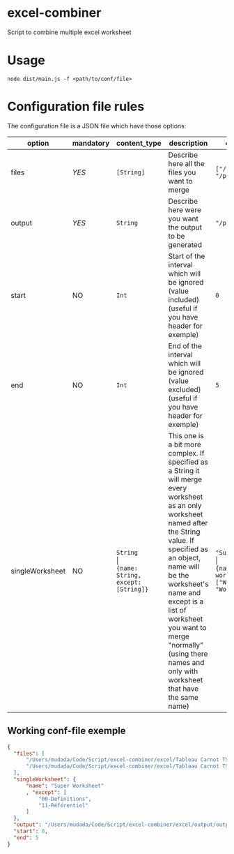# excel-combiner
Script to combine multiple excel worksheet

# Usage
``node dist/main.js -f <path/to/conf/file>``

# Configuration file rules

The configuration file is a JSON file which have those options:

| option          | mandatory | content_type                              | description                                                                                                                                                                                                                                                                                                                                 | content_exemple                                                                                 | content_exemple_explanation                                                                                                                      |
|-----------------|-----------|-------------------------------------------|---------------------------------------------------------------------------------------------------------------------------------------------------------------------------------------------------------------------------------------------------------------------------------------------------------------------------------------------|-------------------------------------------------------------------------------------------------|--------------------------------------------------------------------------------------------------------------------------------------------------|
| files           | *YES*     | `[String]`                                  | Describe here all the files you want to merge                                                                                                                                                                                                                                                                                               | `["/path/to/file1", "/path/to/file2"]`                                                            | Will merge file1 and file2 together                                                                                                              |
| output          | *YES*     | `String`                                    | Describe here were you want the output to be generated                                                                                                                                                                                                                                                                                      | `"/path/to/file_output"`                                                                          | Will produce the output as `file_output` in `/path/to` folder                                                                                    |
| start           | NO        | `Int`                                       | Start of the interval which will be ignored (value included) (useful if you have header for exemple)                                                                                                                                                                                                                                                         | `0`                                                                                               | Will not merge the interval starting at row 0 (0 included)                                                                                                    |
| end             | NO        | `Int`                                       | End of the interval which will be ignored (value excluded) (useful if you have header for exemple)                                                                                                                                                                                                                                                           | `5`                                                                                               | Will not merge the interval ending at row 5 (5 excluded)                                                                                                      |
| singleWorksheet | NO        | `String` <br> \| <br> `{name: String, except: [String]}` | This one is a bit more complex.  If specified as a String it will merge every worksheet as an only worksheet named after the String value. If specified as an object, name will be the worksheet's name and except is a list of worksheet you want to merge "normally" (using there names and only with worksheet that have the same name)  | `"Super giga worksheet"` <br> \| <br> `{name: "Super giga worksheet",  except: ["Worksheet1", "Worksheet2"] }` | Will merge every worksheet as `Super giga worksheet` <br> \| <br> Will merge every worksheet except `Worksheet1` and `Worksheet2` as `Super giga worksheet` |


## Working conf-file exemple 
  ```json
  {
    "files": [
        "/Users/mudada/Code/Script/excel-combiner/excel/Tableau Carnot TSN-EP-v3.xlsx",
        "/Users/mudada/Code/Script/excel-combiner/excel/Tableau Carnot TSN-Eurecom-v3.xlsx"
    ],
    "singleWorksheet": {
        "name": "Super Worksheet"
        , "except": [
            "00-Definitions",
            "11-Référentiel"
        ]
    },
    "output": "/Users/mudada/Code/Script/excel-combiner/excel/output/output.xlsx",
    "start": 0,
    "end": 5
}
```
